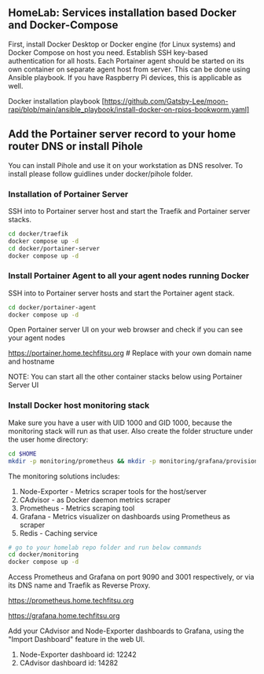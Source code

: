 ## HomeLab: Services installation based Docker and Docker-Compose

First, install Docker Desktop or Docker engine (for Linux systems) and Docker Compose on host you need. Establish SSH key-based authentication for all hosts. Each Portainer agent should be started on its own container on separate agent host from server. This can be done using Ansible playbook. If you have Raspberry Pi devices, this is applicable as well.

Docker installation playbook [https://github.com/Gatsby-Lee/moon-rapi/blob/main/ansible_playbook/install-docker-on-rpios-bookworm.yaml]

## Add the Portainer server record to your home router DNS or install Pihole 

You can install Pihole and use it on your workstation as DNS resolver. To install please follow guidlines under docker/pihole folder.

### Installation of Portainer Server
SSH into to Portainer server host and start the Traefik and Portainer server stacks.

```bash
cd docker/traefik
docker compose up -d
cd docker/portainer-server
docker compose up -d
```

### Install Portainer Agent to all your agent nodes running Docker
SSH into to Portainer server hosts and start the Portainer agent stack.

```bash
cd docker/portainer-agent
docker compose up -d
```

Open Portainer server UI on your web browser and check if you can see your agent nodes

https://portainer.home.techfitsu.org  # Replace with your own domain name and hostname


NOTE: You can start all the other container stacks below using Portainer Server UI

### Install Docker host monitoring stack
Make sure you have a user with UID 1000 and GID 1000, because the monitoring stack will run as that user. Also create the folder structure under the user home directory:

```bash
cd $HOME
mkdir -p monitoring/prometheus && mkdir -p monitoring/grafana/provisioning && touch monitoring/docker-compose.yml && touch monitoring/prometheus/prometheus.yml
```

The monitoring solutions includes:
1. Node-Exporter - Metrics scraper tools for the host/server 
2. CAdvisor - as Docker daemon metrics scraper
3. Prometheus - Metrics scraping tool
4. Grafana - Metrics visualizer on dashboards using Prometheus as scraper
5. Redis - Caching service

```bash
# go to your homelab repo folder and run below commands
cd docker/monitoring
docker compose up -d
```

Access Prometheus and Grafana on port 9090 and 3001 respectively, or via its DNS name and Traefik as Reverse Proxy.

https://prometheus.home.techfitsu.org

https://grafana.home.techfitsu.org


Add your CAdvisor and Node-Exporter dashboards to Grafana, using the "Import Dashboard" feature in the web UI.

1. Node-Exporter dashboard id: 12242
2. CAdvisor dashboard id: 14282


